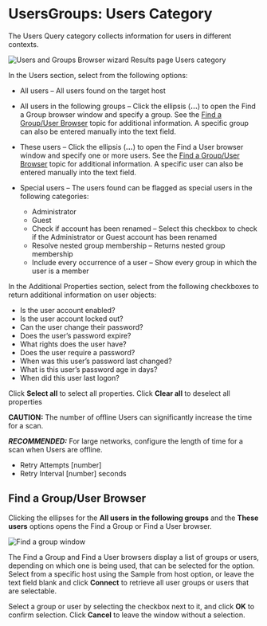 # UsersGroups: Users Category

The Users Query category collects information for users in different contexts.

![Users and Groups Browser wizard Results page Users category](/img/product_docs/activitymonitor/activitymonitor/admin/monitoreddomains/admonitoringconfiguration/users.webp)

In the Users section, select from the following options:

- All users – All users found on the target host
- All users in the following groups – Click the ellipsis (**…**) to open the Find a Group browser
  window and specify a group. See the [Find a Group/User Browser](#find-a-groupuser-browser) topic
  for additional information. A specific group can also be entered manually into the text field.
- These users – Click the ellipsis (**…**) to open the Find a User browser window and specify one or
  more users. See the [Find a Group/User Browser](#find-a-groupuser-browser) topic for additional
  information. A specific user can also be entered manually into the text field.
- Special users – The users found can be flagged as special users in the following categories:

  - Administrator
  - Guest
  - Check if account has been renamed – Select this checkbox to check if the Administrator or
    Guest account has been renamed
  - Resolve nested group membership – Returns nested group membership
  - Include every occurrence of a user – Show every group in which the user is a member

In the Additional Properties section, select from the following checkboxes to return additional
information on user objects:

- Is the user account enabled?
- Is the user account locked out?
- Can the user change their password?
- Does the user’s password expire?
- What rights does the user have?
- Does the user require a password?
- When was this user’s password last changed?
- What is this user’s password age in days?
- When did this user last logon?

Click **Select all** to select all properties. Click **Clear all** to deselect all properties

**CAUTION:** The number of offline Users can significantly increase the time for a scan.

**_RECOMMENDED:_** For large networks, configure the length of time for a scan when Users are
offline.

- Retry Attempts [number]
- Retry Interval [number] seconds

## Find a Group/User Browser

Clicking the ellipses for the **All users in the following groups** and the **These users** options
opens the Find a Group or Find a User browser.

![Find a group window](/img/product_docs/accessanalyzer/admin/datacollector/usersgroups/category/findagroup.webp)

The Find a Group and Find a User browsers display a list of groups or users, depending on which one
is being used, that can be selected for the option. Select from a specific host using the Sample
from host option, or leave the text field blank and click **Connect** to retrieve all user groups or
users that are selectable.

Select a group or user by selecting the checkbox next to it, and click **OK** to confirm selection.
Click **Cancel** to leave the window without a selection.
